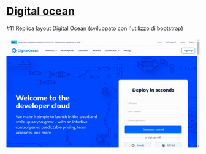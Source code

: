 <h1><a href="https://digocean.netlify.app/">Digital ocean</a></h1>
<p style="margin-bottom: 20px"> #11 Replica layout Digital Ocean (sviluppato con l'utilizzo di bootstrap) </p>
<img src="https://github.com/p-suero/html-css-digitalocean/blob/master/img_readme/dig-ocean.gif">
